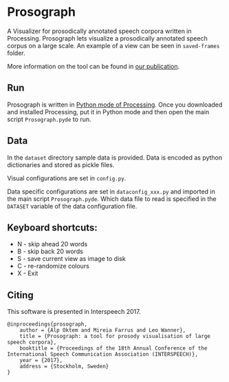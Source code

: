 # Prosograph
A Visualizer for prosodically annotated speech corpora written in Processing. Prosograph lets visualize a prosodically annotated speech corpus on a large scale. An example of a view can be seen in `saved-frames` folder. 

More information on the tool can be found in [our publication](http://hdl.handle.net/10230/32719).

## Run

Prosograph is written in [Python mode of Processing](http://py.processing.org/). Once you downloaded and installed Processing, put it in Python mode and then open the main script `Prosograph.pyde` to run.

## Data

In the `dataset` directory sample data is provided. Data is encoded as python dictionaries and stored as pickle files.  

Visual configurations are set in `config.py`.

Data specific configurations are set in  `dataconfig_xxx.py` and imported in the main script `Prosograph.pyde`. Which data file to read is specified in the `DATASET` variable of the data configuration file. 

## Keyboard shortcuts:
* N - skip ahead 20 words 
* B - skip back 20 words
* S - save current view as image to disk
* C - re-randomize colours
* X - Exit

## Citing
This software is presented in Interspeech 2017.

	@inproceedings{prosograph,
		author = {Alp Oktem and Mireia Farrus and Leo Wanner},
		title = {Prosograph: a tool for prosody visualisation of large speech corpora},
		booktitle = {Proceedings of the 18th Annual Conference of the International Speech Communication Association (INTERSPEECH)},
		year = {2017},
		address = {Stockholm, Sweden}
	}